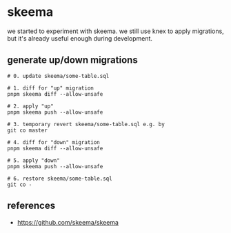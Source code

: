 # skeema

we started to experiment with skeema.
we still use knex to apply migrations, but it's already useful enough during development.

## generate up/down migrations

```
# 0. update skeema/some-table.sql

# 1. diff for "up" migration
pnpm skeema diff --allow-unsafe

# 2. apply "up"
pnpm skeema push --allow-unsafe

# 3. temporary revert skeema/some-table.sql e.g. by
git co master

# 4. diff for "down" migration
pnpm skeema diff --allow-unsafe

# 5. apply "down"
pnpm skeema push --allow-unsafe

# 6. restore skeema/some-table.sql
git co -
```

## references

- https://github.com/skeema/skeema
